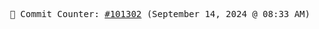 <p align="center">
    <samp>
        📮 Commit Counter: <a href="https://github.com/Javascript-void0/Javascript-void0/commits/main">#101302</a> (September 14, 2024 @ 08:33 AM)
    </samp>
</p>